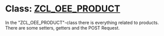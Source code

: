 # Class: [ZCL_OEE_PRODUCT](src/zcl_oee_product.clas.abap)

In the "ZCL_OEE_PRODUCT"-class there is everything related to products.
There are some setters, getters and the POST Request.

